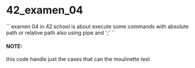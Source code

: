 # 42_examen_04
```examen 04 in 42 school is about execute some commands with absolute path or relative path also using pipe and ';' ``

#### NOTE:
this code handle just the cases that can the moulinette test
